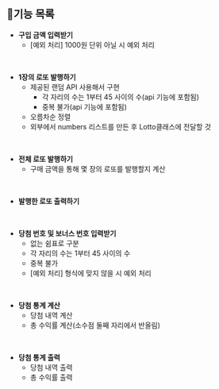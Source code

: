 ## 📑기능 목록
+ **구입 금액 입력받기**
  - [예외 처리] 1000원 단위 아닐 시 예외 처리

<br> 

+ **1장의 로또 발행하기**
    - 제공된 랜덤 API 사용해서 구현
      - 각 자리의 수는 1부터 45 사이의 수(api 기능에 포함됨)
      - 중복 불가(api 기능에 포함됨)
    - 오름차순 정렬
    - 외부에서 numbers 리스트를 만든 후 Lotto클래스에 전달할 것

<br>

+ **전체 로또 발행하기**
  - 구매 금액을 통해 몇 장의 로또를 발행할지 계산
  
<br>

+ **발행한 로또 출력하기**

<br>

+ **당첨 번호 및 보너스 번호 입력받기**
    - 없는 쉼표로 구분
    - 각 자리의 수는 1부터 45 사이의 수
    - 중복 불가
    - [예외 처리] 형식에 맞지 않을 시 예외 처리

<br>

+ **당첨 통계 계산**
    - 당첨 내역 계산
    - 총 수익률 계산(소수점 둘째 자리에서 반올림)

<br>

+ **당첨 통계 출력**
    - 당첨 내역 출력
    - 총 수익률 출력


